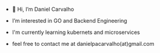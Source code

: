 - 👋 Hi, I’m Daniel Carvalho

- I’m interested in GO and Backend Engineering 

- I'm currently learning kubernets and microservices

- feel free to contact me at danielpacarvalho(at)gmail.com

<!---
danielpacarvalho/danielpacarvalho is a ✨ special ✨ repository because its `README.md` (this file) appears on your GitHub profile.
You can click the Preview link to take a look at your changes.
--->
